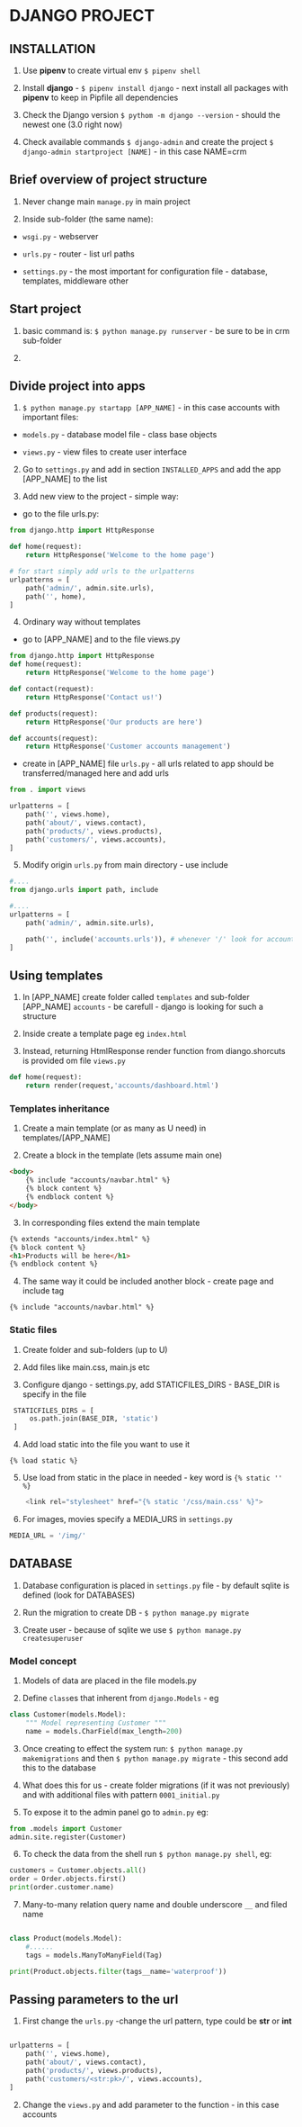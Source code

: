 # DJANGO PROJECT

## INSTALLATION

1. Use **pipenv** to create virtual env `$ pipenv shell`

2. Install **django** - `$ pipenv install django` - next install all packages with **pipenv** to keep in Pipfile all dependencies

3. Check the Django version `$ pythom -m django --version` - should the newest one (3.0 right now) 

4. Check available commands `$ django-admin` and create the project `$ django-admin startproject [NAME]` - in this case NAME=crm

## Brief overview of project structure

1. Never change main `manage.py` in main project

2. Inside sub-folder (the same name):

- `wsgi.py` - webserver

- `urls.py` - router -  list url paths

- `settings.py` - the most important for configuration file - database, templates, middleware other

## Start project

1. basic command is: `$ python manage.py runserver` - be sure to be in crm sub-folder

2. 

## Divide project into apps

1. `$ python manage.py startapp [APP_NAME]` - in this case accounts with important files:

- `models.py` - database model file - class base objects

- `views.py` - view files to create user interface

2. Go to `settings.py` and add in section `INSTALLED_APPS` and add the app [APP_NAME] to the list

3. Add new view to the project - simple way:

- go to the file urls.py:

```python
from django.http import HttpResponse

def home(request):
    return HttpResponse('Welcome to the home page')

# for start simply add urls to the urlpatterns
urlpatterns = [
    path('admin/', admin.site.urls),
    path('', home),
]

```

4. Ordinary way without templates

- go to [APP_NAME] and to the file views.py

```python
from django.http import HttpResponse
def home(request):
    return HttpResponse('Welcome to the home page')

def contact(request):
    return HttpResponse('Contact us!')

def products(request):
    return HttpResponse('Our products are here')

def accounts(request):
    return HttpResponse('Customer accounts management')

```

- create in [APP_NAME] file `urls.py` - all urls related to app should be transferred/managed here and add urls

```python
from . import views

urlpatterns = [
    path('', views.home),
    path('about/', views.contact),
    path('products/', views.products),
    path('customers/', views.accounts),
]
```

5. Modify origin `urls.py` from main directory - use include

```python
#....
from django.urls import path, include

#....
urlpatterns = [
    path('admin/', admin.site.urls),

    path('', include('accounts.urls')), # whenever '/' look for accounts.url
]
```

## Using templates

1. In [APP_NAME] create folder called `templates` and sub-folder [APP_NAME] `accounts` - be carefull - django is looking for such a structure

2. Inside create a template page eg `index.html`

3. Instead, returning HtmlResponse render function from diango.shorcuts is provided om file `views.py`

```python
def home(request):
    return render(request,'accounts/dashboard.html')
```

### Templates inheritance

1. Create a main template (or as many as U need) in templates/[APP_NAME]

2. Create a block in the template (lets assume main one)

```html
<body>
    {% include "accounts/navbar.html" %}
    {% block content %}
    {% endblock content %}
</body>
```

3. In corresponding files extend the main template

```html
{% extends "accounts/index.html" %}
{% block content %}
<h1>Products will be here</h1>
{% endblock content %}
```

4. The same way it could be included another block - create page and include tag

```django
{% include "accounts/navbar.html" %}
```

### Static files

1. Create folder and sub-folders (up to U)

2. Add files like main.css, main.js etc

3. Configure django - settings.py, add STATICFILES_DIRS - BASE_DIR is specify in the file

```python
 STATICFILES_DIRS = [
     os.path.join(BASE_DIR, 'static')
 ]

```

4. Add load static into the file you want to use it

```phyton
{% load static %}
```

5. Use load from static in the place in needed - key word is `{% static '' %}`

```python
    <link rel="stylesheet" href="{% static '/css/main.css' %}">
```

6. For images, movies specify a MEDIA_URS in `settings.py`

```python
MEDIA_URL = '/img/'

```

## DATABASE

1. Database configuration is placed in `settings.py` file - by default sqlite is defined (look for DATABASES)

2. Run the migration to create DB - `$ python manage.py migrate`

3. Create user - because of sqlite we use `$ python manage.py createsuperuser`


### Model concept

1. Models of data are placed in the file models.py

2. Define `class`es that inherent from `django.Models` - eg

```python
class Customer(models.Model):
    """ Model representing Customer """
    name = models.CharField(max_length=200)

```

3. Once creating to effect the system run: `$ python manage.py makemigrations` and then `$ python manage.py migrate` - this second add this to the database

4. What does this for us - create folder migrations (if it was not previously) and with additional files with pattern `0001_initial.py`

5. To expose it to the admin panel go to `admin.py` eg:

```python
from .models import Customer
admin.site.register(Customer)

```
6. To check the data from the shell run `$ python manage.py shell`, eg:

```python
customers = Customer.objects.all()
order = Order.objects.first()
print(order.customer.name)
```

7. Many-to-many relation query name and double underscore `__` and filed name

```python

class Product(models.Model):
    #......
    tags = models.ManyToManyField(Tag)

print(Product.objects.filter(tags__name='waterproof'))

```

## Passing parameters to the url

1. First change the `urls.py`  -change the url pattern, type could be **str** or **int**

```python

urlpatterns = [
    path('', views.home),
    path('about/', views.contact),
    path('products/', views.products),
    path('customers/<str:pk>/', views.accounts),
]
```

2. Change the `views.py` and add parameter to the function - in this case accounts
